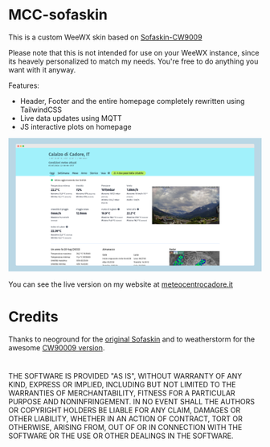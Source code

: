 # MCC-sofaskin 

This is a custom WeeWX skin based on [Sofaskin-CW9009](https://github.com/weatherstorm/Sofaskin-CW9009)

Please note that this is not intended for use on your WeeWX instance, since its heavely personalized to match my needs. You're free to do anything you want with it anyway.

Features:

- Header, Footer and the entire homepage completely rewritten using TailwindCSS
- Live data updates using MQTT
- JS interactive plots on homepage

![homepage_screenshot](screenshot.png)

You can see the live version on my website at [meteocentrocadore.it](https://meteocentrocadore.it)

# Credits
Thanks to neoground for the [original Sofaskin](https://neoground.com/projects/sofaskin?lang=en) and to weatherstorm for the awesome [CW90009 version](https://github.com/weatherstorm/Sofaskin-CW9009).

#

THE SOFTWARE IS PROVIDED "AS IS", WITHOUT WARRANTY OF ANY KIND, EXPRESS OR
IMPLIED, INCLUDING BUT NOT LIMITED TO THE WARRANTIES OF MERCHANTABILITY,
FITNESS FOR A PARTICULAR PURPOSE AND NONINFRINGEMENT. IN NO EVENT SHALL THE
AUTHORS OR COPYRIGHT HOLDERS BE LIABLE FOR ANY CLAIM, DAMAGES OR OTHER
LIABILITY, WHETHER IN AN ACTION OF CONTRACT, TORT OR OTHERWISE, ARISING FROM,
OUT OF OR IN CONNECTION WITH THE SOFTWARE OR THE USE OR OTHER DEALINGS IN THE
SOFTWARE.

